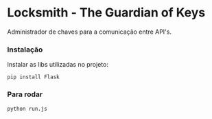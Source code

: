 # Locksmith - The Guardian of Keys

Administrador de chaves para a comunicação entre API's.

### Instalação

Instalar as libs utilizadas no projeto:

```
pip install Flask
```

### Para rodar
```
python run.js
```